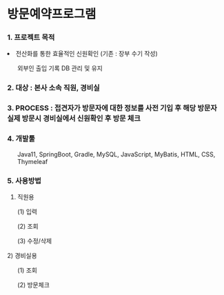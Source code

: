 # 방문예약프로그램

### 1. 프로젝트 목적
<li>전산화를 통한 효율적인 신원확인 (기존 : 장부 수기 작성)</li>
<ol>외부인 출입 기록 DB 관리 및 유지</ol>

### 2. 대상 : 본사 소속 직원, 경비실

### 3. PROCESS : 접견자가 방문자에 대한 정보를 사전 기입 후 해당 방문자 실제 방문시 경비실에서 신원확인 후 방문 체크

### 4. 개발툴
<ol>Java11, SpringBoot, Gradle, MySQL, JavaScript, MyBatis, HTML, CSS, Thymeleaf</ol>

### 5. 사용방법  
 1) 직원용
<ol>(1) 입력</ol>
<ol>(2) 조회</ol>
<ol>(3) 수정/삭제</ol>
 2) 경비실용
<ol>(1) 조회</ol>
<ol>(2) 방문체크</ol>
